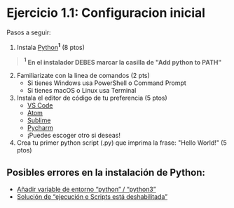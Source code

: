 # Ejercicio 1.1: Configuracion inicial

Pasos a seguir:

1. Instala [Python](https://www.wikihow.com/Start-Programming-in-Python)**$^1$** (8 ptos)
> **$^1$ En el instalador DEBES marcar la casilla de "Add python to PATH"**
2. Familiarizate con la linea de comandos (2 pts)
    - Si tienes Windows usa PowerShell o Command Prompt
    - Si tienes macOS o Linux usa Terminal
3. Instala el editor de código de tu preferencia (5 ptos)
    - [VS Code](https://code.visualstudio.com/)
    - [Atom](https://atom.io/)
    - [Sublime](https://www.sublimetext.com/)
    - [Pycharm](https://www.jetbrains.com/es-es/pycharm-edu/)
    - ¡Puedes escoger otro si deseas!
4. Crea tu primer python script (.py) que imprima la frase: "Hello World!" (5 ptos)

## Posibles errores en la instalación de Python:

- [Añadir variable de entorno “python” / “python3”](https://geek-university.com/python/add-python-to-the-windows-path/)
- [Solución de “ejecución e Scripts está deshabilitada”](https://www.cdmon.com/es/blog/la-ejecucion-de-scripts-esta-deshabilitada-en-este-sistema-te-contamos-como-actuar)
